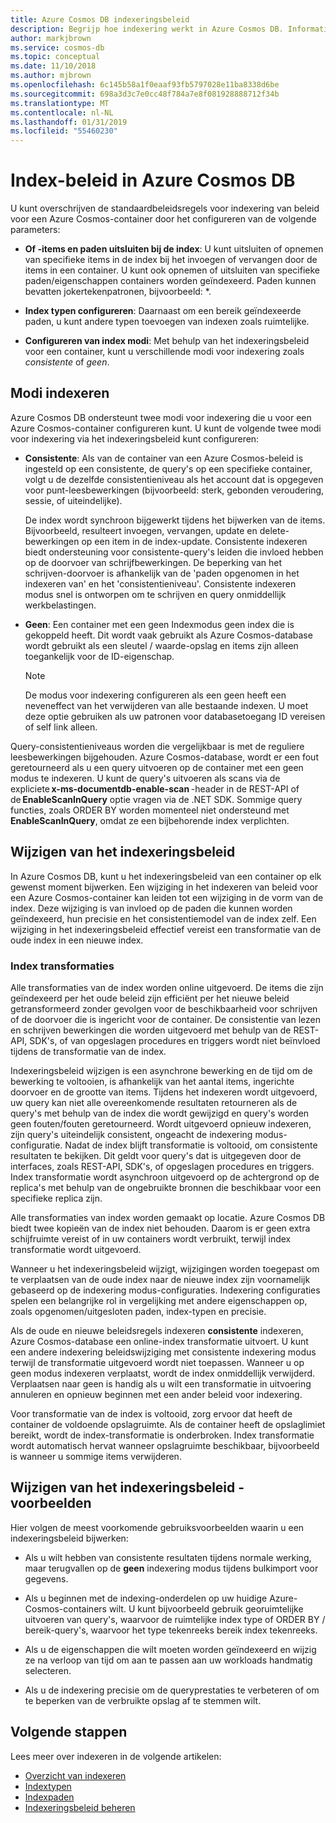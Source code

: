 ```yaml
---
title: Azure Cosmos DB indexeringsbeleid
description: Begrijp hoe indexering werkt in Azure Cosmos DB. Informatie over het configureren en wijzigen van het indexeringsbeleid voor automatische indexering en betere prestaties.
author: markjbrown
ms.service: cosmos-db
ms.topic: conceptual
ms.date: 11/10/2018
ms.author: mjbrown
ms.openlocfilehash: 6c145b58a1f0eaaf93fb5797028e11ba8338d6be
ms.sourcegitcommit: 698a3d3c7e0cc48f784a7e8f081928888712f34b
ms.translationtype: MT
ms.contentlocale: nl-NL
ms.lasthandoff: 01/31/2019
ms.locfileid: "55460230"
---
```

# <a name="index-policy-in-azure-cosmos-db"></a>Index-beleid in Azure Cosmos DB

U kunt overschrijven de standaardbeleidsregels voor indexering van beleid voor een Azure Cosmos-container door het configureren van de volgende parameters:

* **Of -items en paden uitsluiten bij de index**: U kunt uitsluiten of opnemen van specifieke items in de index bij het invoegen of vervangen door de items in een container. U kunt ook opnemen of uitsluiten van specifieke paden/eigenschappen containers worden geïndexeerd. Paden kunnen bevatten jokertekenpatronen, bijvoorbeeld: *.

* **Index typen configureren**: Daarnaast om een bereik geïndexeerde paden, u kunt andere typen toevoegen van indexen zoals ruimtelijke.

* **Configureren van index modi**: Met behulp van het indexeringsbeleid voor een container, kunt u verschillende modi voor indexering zoals *consistente* of *geen*.

## <a name="indexing-modes"></a>Modi indexeren 

Azure Cosmos DB ondersteunt twee modi voor indexering die u voor een Azure Cosmos-container configureren kunt. U kunt de volgende twee modi voor indexering via het indexeringsbeleid kunt configureren: 

* **Consistente**: Als van de container van een Azure Cosmos-beleid is ingesteld op een consistente, de query's op een specifieke container, volgt u de dezelfde consistentieniveau als het account dat is opgegeven voor punt-leesbewerkingen (bijvoorbeeld: sterk, gebonden veroudering, sessie, of uiteindelijke). 

  De index wordt synchroon bijgewerkt tijdens het bijwerken van de items. Bijvoorbeeld, resulteert invoegen, vervangen, update en delete-bewerkingen op een item in de index-update. Consistente indexeren biedt ondersteuning voor consistente-query's leiden die invloed hebben op de doorvoer van schrijfbewerkingen. De beperking van het schrijven-doorvoer is afhankelijk van de 'paden opgenomen in het indexeren van' en het 'consistentieniveau'. Consistente indexeren modus snel is ontworpen om te schrijven en query onmiddellijk werkbelastingen.

* **Geen**: Een container met een geen Indexmodus geen index die is gekoppeld heeft. Dit wordt vaak gebruikt als Azure Cosmos-database wordt gebruikt als een sleutel / waarde-opslag en items zijn alleen toegankelijk voor de ID-eigenschap.

  > [!NOTE]
  > De modus voor indexering configureren als een geen heeft een neveneffect van het verwijderen van alle bestaande indexen. U moet deze optie gebruiken als uw patronen voor databasetoegang ID vereisen of self link alleen.

Query-consistentieniveaus worden die vergelijkbaar is met de reguliere leesbewerkingen bijgehouden. Azure Cosmos-database, wordt er een fout geretourneerd als u een query uitvoeren op de container met een geen modus te indexeren. U kunt de query's uitvoeren als scans via de expliciete **x-ms-documentdb-enable-scan** -header in de REST-API of de **EnableScanInQuery** optie vragen via de .NET SDK. Sommige query functies, zoals ORDER BY worden momenteel niet ondersteund met **EnableScanInQuery**, omdat ze een bijbehorende index verplichten.

## <a name="modifying-the-indexing-policy"></a>Wijzigen van het indexeringsbeleid

In Azure Cosmos DB, kunt u het indexeringsbeleid van een container op elk gewenst moment bijwerken. Een wijziging in het indexeren van beleid voor een Azure Cosmos-container kan leiden tot een wijziging in de vorm van de index. Deze wijziging is van invloed op de paden die kunnen worden geïndexeerd, hun precisie en het consistentiemodel van de index zelf. Een wijziging in het indexeringsbeleid effectief vereist een transformatie van de oude index in een nieuwe index.

### <a name="index-transformations"></a>Index transformaties

Alle transformaties van de index worden online uitgevoerd. De items die zijn geïndexeerd per het oude beleid zijn efficiënt per het nieuwe beleid getransformeerd zonder gevolgen voor de beschikbaarheid voor schrijven of de doorvoer die is ingericht voor de container. De consistentie van lezen en schrijven bewerkingen die worden uitgevoerd met behulp van de REST-API, SDK's, of van opgeslagen procedures en triggers wordt niet beïnvloed tijdens de transformatie van de index.

Indexeringsbeleid wijzigen is een asynchrone bewerking en de tijd om de bewerking te voltooien, is afhankelijk van het aantal items, ingerichte doorvoer en de grootte van items. Tijdens het indexeren wordt uitgevoerd, uw query kan niet alle overeenkomende resultaten retourneren als de query's met behulp van de index die wordt gewijzigd en query's worden geen fouten/fouten geretourneerd. Wordt uitgevoerd opnieuw indexeren, zijn query's uiteindelijk consistent, ongeacht de indexering modus-configuratie. Nadat de index blijft transformatie is voltooid, om consistente resultaten te bekijken. Dit geldt voor query's dat is uitgegeven door de interfaces, zoals REST-API, SDK's, of opgeslagen procedures en triggers. Index transformatie wordt asynchroon uitgevoerd op de achtergrond op de replica's met behulp van de ongebruikte bronnen die beschikbaar voor een specifieke replica zijn.

Alle transformaties van index worden gemaakt op locatie. Azure Cosmos DB biedt twee kopieën van de index niet behouden. Daarom is er geen extra schijfruimte vereist of in uw containers wordt verbruikt, terwijl index transformatie wordt uitgevoerd.

Wanneer u het indexeringsbeleid wijzigt, wijzigingen worden toegepast om te verplaatsen van de oude index naar de nieuwe index zijn voornamelijk gebaseerd op de indexering modus-configuraties. Indexering configuraties spelen een belangrijke rol in vergelijking met andere eigenschappen op, zoals opgenomen/uitgesloten paden, index-typen en precisie.

Als de oude en nieuwe beleidsregels indexeren **consistente** indexeren, Azure Cosmos-database een online-index transformatie uitvoert. U kunt een andere indexering beleidswijziging met consistente indexering modus terwijl de transformatie uitgevoerd wordt niet toepassen. Wanneer u op geen modus indexeren verplaatst, wordt de index onmiddellijk verwijderd. Verplaatsen naar geen is handig als u wilt een transformatie in uitvoering annuleren en opnieuw beginnen met een ander beleid voor indexering.

Voor transformatie van de index is voltooid, zorg ervoor dat heeft de container de voldoende opslagruimte. Als de container heeft de opslaglimiet bereikt, wordt de index-transformatie is onderbroken. Index transformatie wordt automatisch hervat wanneer opslagruimte beschikbaar, bijvoorbeeld is wanneer u sommige items verwijderen.

## <a name="modifying-the-indexing-policy---examples"></a>Wijzigen van het indexeringsbeleid - voorbeelden

Hier volgen de meest voorkomende gebruiksvoorbeelden waarin u een indexeringsbeleid bijwerken:

* Als u wilt hebben van consistente resultaten tijdens normale werking, maar terugvallen op de **geen** indexering modus tijdens bulkimport voor gegevens.

* Als u beginnen met de indexing-onderdelen op uw huidige Azure-Cosmos-containers wilt. U kunt bijvoorbeeld gebruik georuimtelijke uitvoeren van query's, waarvoor de ruimtelijke index type of ORDER BY / bereik-query's, waarvoor het type tekenreeks bereik index tekenreeks.

* Als u de eigenschappen die wilt moeten worden geïndexeerd en wijzig ze na verloop van tijd om aan te passen aan uw workloads handmatig selecteren.

* Als u de indexering precisie om de queryprestaties te verbeteren of om te beperken van de verbruikte opslag af te stemmen wilt.

## <a name="next-steps"></a>Volgende stappen

Lees meer over indexeren in de volgende artikelen:

* [Overzicht van indexeren](index-overview.md)
* [Indextypen](index-types.md)
* [Indexpaden](index-paths.md)
* [Indexeringsbeleid beheren](how-to-manage-indexing-policy.md)
